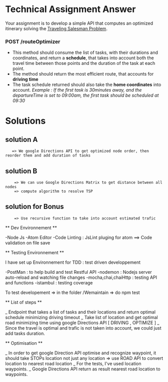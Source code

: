 # Technical Assignment Answer

Your assignment is to develop a simple API that computes an optimized itinerary solving the [Traveling Salesman Problem](https://developers.google.com/optimization/routing/tsp/tsp).

### POST /routeOptimizer

- This method should consume the list of tasks, with their durations and coordinates, and return a **schedule**, that takes into account both the travel time between those points and the duration of the task at each point.
- The method should return the most efficient route, that accounts for **driving time**
- The task schedule returned should also take the **home coordinates** into account. *Example : If the first task is 30minutes away, and the departureTime is set to 09:00am, the first task should be scheduled at 09:30*

# Solutions

  ## solution A
       => We google Directions API to get optimized node order, then reorder them and add duration of tasks

  ## solution B
        => We can use Google Directions Matrix to get distance between all nodes
        => compute algorithm to resolve TSP

  ## solution for Bonus
        => Use recursive function to take into account estimated trafic


** Dev Environnement **

-Node Js
-Atom Editor
-Code Linting : JsLint pluging for atom  ==> Code validation on file save

** Testing Environnement **

I have set up Environnement for TDD : test driven developpement

-PostMan : to help build and test Restful API
-nodemon : Nodejs server auto-reload  and watching file changes
-mocha,chai,chaiHttp : testing API and functions
-istambul : testing coverage

To test developement => in the folder /Wemaintain => do npm test


** List of steps **

  _ Endpoint that takes a list of tasks and their locations and return optimal schedule minimizing driving timeout
    _ Take list of location and get optimal road minimizing time using google Directions API [ DRIVING , OPTIMIZE ]
    _ Since the travel is optimal and trafic is not taken into account, we could just add tasks duration.

** Optimisation **

  _ In order to get google Direction API optimise and recognize waypoint, it should take STOPs location not just any location => use ROAD API to convert location to nearest road location
    _ For the tests, I've used location waypoints.
    _ Google Directions API return as result nearest road location to waypoints.
